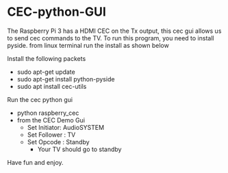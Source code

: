 # CEC-python-GUI
The Raspberry Pi 3 has a HDMI CEC on the Tx output, this cec gui allows us to send cec commands to the TV.
To run this program, you need to install pyside. from linux terminal run the install as shown below

Install the following packets
  - sudo apt-get update
  - sudo apt-get install python-pyside
  - sudo apt install cec-utils
  
Run the cec python gui
  - python raspberry_cec
  - from the CEC Demo Gui
    - Set Initiator: AudioSYSTEM
    - Set Follower : TV 
    - Set Opcode   : Standby
      - Your TV should go to standby
 
 Have fun and enjoy.

